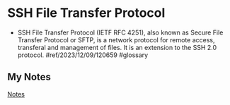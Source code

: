 # SSH File Transfer Protocol
- SSH File Transfer Protocol (IETF RFC 4251), also known as Secure File Transfer Protocol or SFTP, is a network protocol for remote access, transferal and management of files. It is an extension to the SSH 2.0 protocol. #ref/2023/12/09/120659 #glossary 
## My Notes
[Notes](mynotes/ssh-file-transfer-protocol-notes.md)
